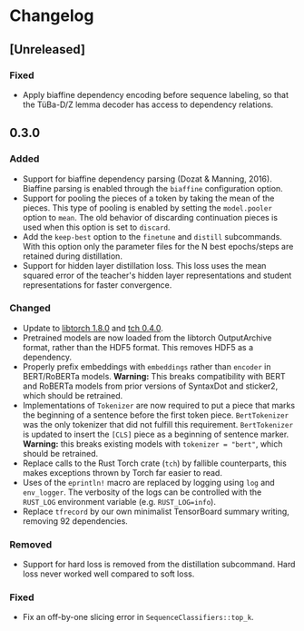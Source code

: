 # Changelog

## [Unreleased]

### Fixed

- Apply biaffine dependency encoding before sequence labeling, so that
  the TüBa-D/Z lemma decoder has access to dependency relations.

## 0.3.0

### Added

- Support for biaffine dependency parsing (Dozat & Manning, 2016).
  Biaffine parsing is enabled through the `biaffine` configuration
  option.
- Support for pooling the pieces of a token by taking the mean of the
  pieces. This type of pooling is enabled by setting the
  `model.pooler` option to `mean`. The old behavior of discarding
  continuation pieces is used when this option is set to `discard`.
- Add the `keep-best` option to the `finetune` and `distill`
  subcommands. With this option only the parameter files for the N
  best epochs/steps are retained during distillation.
- Support for hidden layer distillation loss. This loss uses the mean
  squared error of the teacher's hidden layer representations and
  student representations for faster convergence.

### Changed

- Update to [libtorch
  1.8.0](https://github.com/pytorch/pytorch/releases/tag/v1.8.0) and
  [tch 0.4.0](https://github.com/LaurentMazare/tch-rs).
- Pretrained models are now loaded from the libtorch OutputArchive format,
  rather than the HDF5 format. This removes HDF5 as a dependency.
- Properly prefix embeddings with `embeddings` rather than `encoder` in
  BERT/RoBERTa models. **Warning:** This breaks compatibility with BERT and
  RoBERTa models from prior versions of SyntaxDot and sticker2, which should
  be retrained.
- Implementations of `Tokenizer` are now required to put a piece that marks the
  beginning of a sentence before the first token piece. `BertTokenizer` was the
  only tokenizer that did not fulfill this requirement. `BertTokenizer` is
  updated to insert the `[CLS]` piece as a beginning of sentence marker.
  **Warning:** this breaks existing models with `tokenizer = "bert"`, which should
  be retrained.
- Replace calls to the Rust Torch crate (`tch`) by fallible
  counterparts, this makes exceptions thrown by Torch far easier to
  read.
- Uses of the `eprintln!` macro are replaced by logging using `log` and
  `env_logger`. The verbosity of the logs can be controlled with the `RUST_LOG`
  environment variable (e.g. `RUST_LOG=info`).
- Replace `tfrecord` by our own minimalist TensorBoard summary writing, removing
  92 dependencies.

### Removed

- Support for hard loss is removed from the distillation subcommand. Hard loss
  never worked well compared to soft loss.

### Fixed

- Fix an off-by-one slicing error in `SequenceClassifiers::top_k`.
